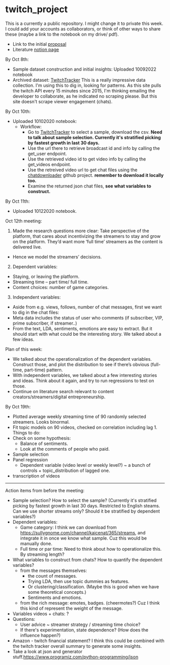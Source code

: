 # twitch_project

This is a currently a public repository. I might change it to private this week. I could add your accounts as collaborators, or think of other ways to share these (maybe a link to the notebook on my drive/ pdf). 
- Link to the initial [proposal](https://docs.google.com/document/d/1NeULev_u3fpf7Zrn_sOdR7k33qzWW9lFx29LEjeLb14/edit?usp=sharing)
- Literature [notion page](https://www.notion.so/pearlyu/Working-on-a-research-question-f4e889d8cad645428feae3a91dd3e873)

By Oct 8th: 
- Sample dataset construction and initial insights: Uploaded 10092022 notebook
- Archived dataset: [TwitchTracker](https://sullygnome.com/channels/30/followergrowth) This is a really impressive data collection. I'm using this to dig in, looking for patterns. As this site pulls the twitch API every 15 minutes since 2015, I'm thinking emailing the developer to collaborate, as he indicated no scraping please. But this site doesn't scrape viewer engagement (chats). 

By Oct 10th:
- Uploaded 10102020 notebook:
  - Workflow:
    - Go to [TwitchTracker](https://sullygnome.com/channels/30/followergrowth) to select a sample, download the csv.  **Need to talk about sample selection. Currently it's stratified picking by fastest growth in last 30 days.**
    - Use the url there to retrieve broadcast id and info by calling the get_user endpoint.
    - Use the retrieved video id to get video info by calling the get_videos endpoint.
    - Use the retreived video url to get chat files using the [chatdownloader](https://github.com/xenova/chat-downloader/tree/master/docs) github project.  **remember to download it locally too.**
    - Examine the returned json chat files, **see what variables to construct.** 

By Oct 11th:
- Uploaded 10122020 notebook. 

Oct 12th meeting: 
1.	Made the research questions more clear: Take perspective of the platform, that cares about incentivizing the streamers to stay and grow on the platform. They’d want more ‘full time’ streamers as the content is delivered live. 
- Hence we model the streamers’ decisions.
2.	Dependent variables:
- Staying, or leaving the platform. 
- Streaming time – part time/ full time.
- Content choices: number of game categories. 
3.	Independent variables:
- Aside from e.g. views, follows, number of chat messages, first we want to dig in the chat files:
- Meta data includes the status of user who comments (if subscriber, VIP, prime subscriber, if streamer..)
- From the text,  LDA, sentiments, emotions are easy to extract. But it should start with what could be the interesting story. We talked about a few ideas. 
 
Plan of this week:
- We talked about the operationalization of the dependent variables. Construct those, and plot the distribution to see if there’s obvious (full-time, part-time) pattern. 
- With independent variables, we talked about a few interesting stories and ideas. Think about it again, and try to run regressions to test on those. 
- Continue on literature search relevant to content creators/streamers/digital entrepreneurship. 


By Oct 19th:
- Plotted average weekly streaming time of 90 randomly selected streamers. Looks binormal.
- Fit topic models on 90 videos, checked on correlation including lag 1. 
Things to do: 
- Check on some hypothesis: 
  - Balance of sentiments.
  - Look at the comments of people who paid.
- Sample selection
- Panel regression
  - Dependent variable (video level or weekly level?) ~ a bunch of controls + topic_distribution of lagged one.
- transcription of videos

***

Action items from before the meeting:  
- Sample selection? How to select the sample? (Currently it's stratified picking by fastest growth in last 30 days. Restricted to English steams. Can we use shorter streams only? Should it be stratified by dependent variables?)
- Dependent variables: 
  - Game category: I think we can download from https://sullygnome.com/channel/kaicenat/365/streams, and integrate it in once we know what sample. Cuz this would be manually done. 
  - Full time or par time: Need to think about how to operationalize this. By streaming length? 
- What variables to construct from chats? How to quantify the dependent variables?
  - from the messages themselves: 
    - the count of messages. 
    - Trying LDA, then use topic dummies as features. 
    - Or clustering/classification. (Maybe this is good when we have some theoretical concepts.)
    - Sentiments and emotions. 
  - from the rich message: emotes, badges. (cheermotes?) Cuz I think this kind of represent the weight of the message. 
- Variables videos + chats: ? 
- Questions:
  - User advice  ~ streamer strategy / streaming time choice?
  - If there's experimentation, state dependence? (How does the influence happen?)
- Amazon - twitch financial statement? I think this could be combined with the twitch tracker overall summary to generate some insights.
- Take a look at json and generator stuff.https://www.programiz.com/python-programming/json
